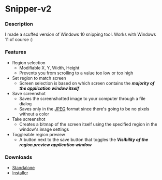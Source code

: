 # Snipper-v2
### Description
I made a scuffed version of Windows 10 snipping tool. Works with Windows 11 of course :)

### Features
  - Region selection
    - Modifiable X, Y, Width, Height
    - Prevents you from scrolling to a value too low or too high
  - Set region to match screen
    - Screen selection is based on which screen contains the ***majority of the application window itself***
  - Save screenshot
    - Saves the screenshotted image to your computer through a file dialog
    - Saves only in the [JPEG](https://en.wikipedia.org/wiki/JPEG) format since there's going to be no pixels without a color
  - Take screenshot
    - Creates a bitmap of the screen itself using the specified region in the window's image settings
  - Toggleable region preview
    - A button next to the save button that toggles the ***Visibility of the region preview application window***

### Downloads
  - [Standalone](https://github.com/Lexz-08/Snipper-v2/releases/download/snipper-v2/Snipper-v2_Standalone.zip)<br/>
  - [Installer](https://github.com/Lexz-08/Snipper-v2/releases/download/snipper-v2/Install.Snipper-v2.exe)
